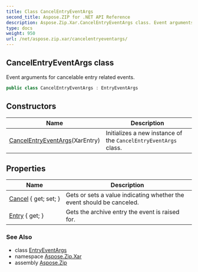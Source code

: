 ```yaml
---
title: Class CancelEntryEventArgs
second_title: Aspose.ZIP for .NET API Reference
description: Aspose.Zip.Xar.CancelEntryEventArgs class. Event arguments for cancelable entry related events
type: docs
weight: 950
url: /net/aspose.zip.xar/cancelentryeventargs/
---
```

## CancelEntryEventArgs class

Event arguments for cancelable entry related events.

```csharp
public class CancelEntryEventArgs : EntryEventArgs
```

## Constructors

| Name | Description |
| --- | --- |
| [CancelEntryEventArgs](cancelentryeventargs/)(XarEntry) | Initializes a new instance of the `CancelEntryEventArgs` class. |

## Properties

| Name | Description |
| --- | --- |
| [Cancel](../../aspose.zip.xar/cancelentryeventargs/cancel/) { get; set; } | Gets or sets a value indicating whether the event should be canceled. |
| [Entry](../../aspose.zip.xar/entryeventargs/entry/) { get; } | Gets the archive entry the event is raised for. |

### See Also

* class [EntryEventArgs](../entryeventargs/)
* namespace [Aspose.Zip.Xar](../../aspose.zip.xar/)
* assembly [Aspose.Zip](../../)


